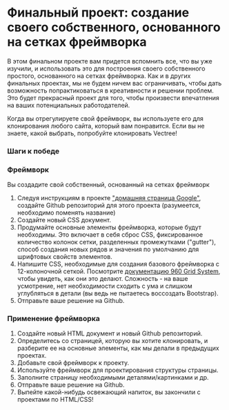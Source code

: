# Финальный проект: создание своего собственного, основанного на сетках фреймворка

В этом финальном проекте вам придется вспомнить все, что вы уже изучили, и использовать это для построения своего собственного простого, основанного на сетках фреймворка. Как и в других финальных проектах, мы не будем ничем вас ограничивать, чтобы дать возможность попрактиковаться в креативности и решении проблем. Это будет прекрасный проект для того, чтобы произвести впечатления на ваших потенциальных работодателей.

Когда вы отрегулируете свой фреймворк, вы используете его для клонирования любого сайта, который вам понравится. Если вы не знаете, какой выбрать, попробуйте клонировать Vectree!

### Шаги к победе

### Фреймворк

Вы создадите свой собственный, основанный на сетках фреймворк

1. Следуя инструкциям в проекте ["домашняя страница Google"](/basics-of-web-development/project-html-css), создайте Github репозиторий для этого проекта (разумеется, необходимо поменять название)
2. Создайте новый CSS документ.
3. Продумайте основные элементы фреймворка, которые будут необходимы. Это включает в себя сброс CSS, фиксированное количество колонок сетки, разделенных промежутками ("gutter"), способ создания новых рядов и значения по умолчанию для шрифтовых свойств элементов.
4. Напишите CSS, необходимые для создания базового фреймворка с 12-колоночной сеткой. Посмотрите [документацию 960 Grid System](http://960.gs), чтобы увидеть, как они это делают. Сложность - на ваше усмотрение, нет необходимости сходить с ума и слишком углубляться в детали (вы ведь не пытаетесь воссоздать Bootstrap).
5. Отправьте ваше решение на Github.

### Применение фреймворка

1. Создайте новый HTML документ и новый Github репозиторий.
2. Определитесь со страницей, которую вы хотите клонировать, и разберите ее на основные элементы, как мы делали в предыдущих проектах.
3. Добавьте свой фреймворк к проекту.
4. Используйте фреймворк для проектирования структуры страницы.
5. Заполните страницу необходимыми деталями/картинками и др.
6. Отправьте ваше решение на Github.
7. Выпейте какой-нибудь освежающий напиток, вы закончили с проектами по HTML/CSS!
